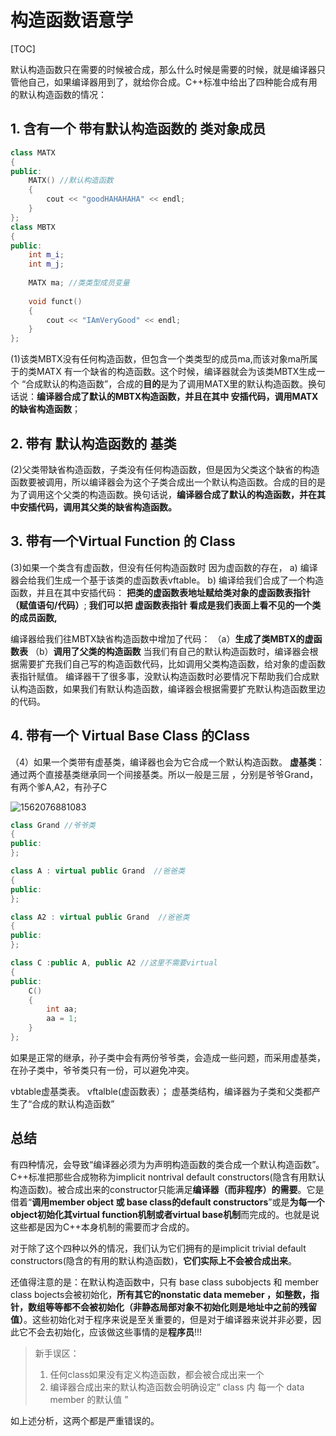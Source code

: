 # 构造函数语意学

[TOC]

默认构造函数只在需要的时候被合成，那么什么时候是需要的时候，就是编译器只管他自己，如果编译器用到了，就给你合成。C++标准中给出了四种能合成有用的默认构造函数的情况：

## 1. 含有一个  带有默认构造函数的  类对象成员

```cpp
class MATX
{
public:
	MATX() //默认构造函数
	{
		cout << "goodHAHAHAHA" << endl;
	}
};
class MBTX
{
public:
	int m_i;
	int m_j;
    
	MATX ma; //类类型成员变量
	
	void funct()
	{
		cout << "IAmVeryGood" << endl;
	}
};

```


(1)该类MBTX没有任何构造函数，但包含一个类类型的成员ma,而该对象ma所属于的类MATX 有一个缺省的构造函数。这个时候，编译器就会为该类MBTX生成一个 “合成默认的构造函数”，合成的**目的**是为了调用MATX里的默认构造函数。换句话说：**编译器合成了默认的MBTX构造函数，并且在其中 安插代码，调用MATX的缺省构造函数**；



## 2. 带有 默认构造函数的 基类



(2)父类带缺省构造函数，子类没有任何构造函数，但是因为父类这个缺省的构造函数要被调用，所以编译器会为这个子类合成出一个默认构造函数。合成的目的是为了调用这个父类的构造函数。换句话说，**编译器合成了默认的构造函数，并在其中安插代码，调用其父类的缺省构造函数。**



## 3. 带有一个Virtual Function  的 Class

 (3)如果一个类含有虚函数，但没有任何构造函数时
因为虚函数的存在，
a) 编译器会给我们生成一个基于该类的虚函数表vftable。
b) 编译给我们合成了一个构造函数，并且在其中安插代码： **把类的虚函数表地址赋给类对象的虚函数表指针 （赋值语句/代码）**;
**我们可以把 虚函数表指针  看成是我们表面上看不见的一个类的成员函数,**

编译器给我们往MBTX缺省构造函数中增加了代码：
（a）**生成了类MBTX的虚函数表**
（b）**调用了父类的构造函数**
当我们有自己的默认构造函数时，编译器会根据需要扩充我们自己写的构造函数代码，比如调用父类构造函数，给对象的虚函数表指针赋值。
编译器干了很多事，没默认构造函数时必要情况下帮助我们合成默认构造函数，如果我们有默认构造函数，编译器会根据需要扩充默认构造函数里边的代码。



## 4. 带有一个 Virtual Base Class 的Class

（4）如果一个类带有虚基类，编译器也会为它合成一个默认构造函数。
**虚基类**：通过两个直接基类继承同一个间接基类。所以一般是三层 ，分别是爷爷Grand，有两个爹A,A2，有孙子C

![1562076881083](D:\A_目标！！！\笔记\C++\pic\1562076881083.png)

```cpp
class Grand //爷爷类
{
public:
};

class A : virtual public Grand  //爸爸类
{
public:
};

class A2 : virtual public Grand  //爸爸类
{
public:
};

class C :public A, public A2 //这里不需要virtual
{
public:
	C()
	{
		int aa;
		aa = 1;
	}
};
```

如果是正常的继承，孙子类中会有两份爷爷类，会造成一些问题，而采用虚基类，在孙子类中，爷爷类只有一份，可以避免冲突。

vbtable虚基类表。    vftalble(虚函数表）；
虚基类结构，编译器为子类和父类都产生了“合成的默认构造函数”





## 总结

有四种情况，会导致“编译器必须为为声明构造函数的类合成一个默认构造函数”。C++标准把那些合成物称为implicit nontrival default constructors(隐含有用默认构造函数)。被合成出来的constructor只能满足**编译器（而非程序）的需要**。它是借着“**调用member object 或 base class的default constructors**”或是**为每一个 object初始化其virtual function机制或者virtual base机制**而完成的。也就是说这些都是因为C++本身机制的需要而才合成的。

对于除了这个四种以外的情况，我们认为它们拥有的是implicit trivial default constructors(隐含的有用的默认构造函数)，**它们实际上不会被合成出来**。



还值得注意的是：在默认构造函数中，只有 base class subobjects 和 member class bojects会被初始化，**所有其它的nonstatic data memeber ，如整数，指针，数组等等都不会被初始化（非静态局部对象不初始化则是地址中之前的残留值）**。这些初始化对于程序来说是至关重要的，但是对于编译器来说并非必要，因此它不会去初始化，应该做这些事情的是**程序员**!!!



>新手误区：
>
>1. 任何class如果没有定义构造函数，都会被合成出来一个 
>2. 编译器合成出来的默认构造函数会明确设定“ class 内 每一个 data member 的默认值 ”

如上述分析，这两个都是严重错误的。